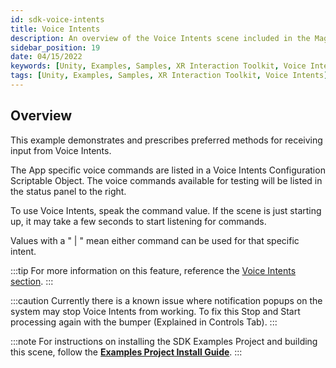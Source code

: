 ```yaml
---
id: sdk-voice-intents
title: Voice Intents
description: An overview of the Voice Intents scene included in the Magic Leap 2 Examples Project, which uses Unity's XR Interaction Toolkit.
sidebar_position: 19
date: 04/15/2022
keywords: [Unity, Examples, Samples, XR Interaction Toolkit, Voice Intents]
tags: [Unity, Examples, Samples, XR Interaction Toolkit, Voice Intents]
---
```



## Overview

This example demonstrates and prescribes preferred methods for receiving input from Voice Intents.

The App specific voice commands are listed in a Voice Intents Configuration Scriptable Object. The voice commands available for testing will be listed in the status panel to the right.

To use Voice Intents, speak the command value. If the scene is just starting up, it may take a few seconds to start listening for commands.

Values with a " | " mean either command can be used for that specific intent.

:::tip
For more information on this feature, reference the [Voice Intents section](/versioned_docs/version-14-Jun-2023/guides/unity/input/voice-intents/voice-intents-overview.md).
:::

:::caution
Currently there is a known issue where notification popups on the system may stop Voice Intents from working. To fix this Stop and Start processing again with the bumper (Explained in Controls Tab).
:::

:::note
For instructions on installing the SDK Examples Project and building this scene, follow the [**Examples Project Install Guide**](/versioned_docs/version-14-Jun-2023/guides/unity/sdk-example-scenes/sdk-install-setup.md).
:::

